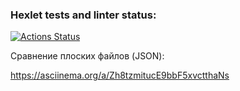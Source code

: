 ### Hexlet tests and linter status:
[![Actions Status](https://github.com/Alexander-kkk/python-project-50/actions/workflows/hexlet-check.yml/badge.svg)](https://github.com/Alexander-kkk/python-project-50/actions)


Сравнение плоских файлов (JSON):

 https://asciinema.org/a/Zh8tzmitucE9bbF5xvctthaNs